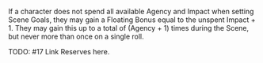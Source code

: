If a character does not spend all available Agency and Impact when setting Scene Goals, they may gain a Floating Bonus equal to the unspent Impact + 1. They may gain this up to a total of (Agency + 1) times during the Scene, but never more than once on a single roll.

TODO: #17 Link Reserves here.
